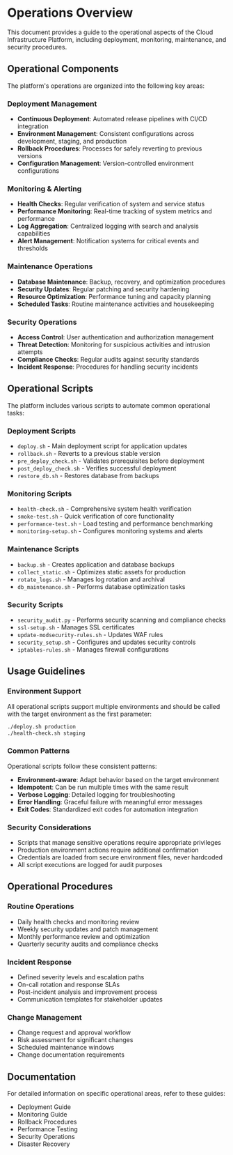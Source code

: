 # Operations Overview

This document provides a guide to the operational aspects of the Cloud Infrastructure Platform, including deployment, monitoring, maintenance, and security procedures.

## Operational Components

The platform's operations are organized into the following key areas:

### Deployment Management
- **Continuous Deployment**: Automated release pipelines with CI/CD integration
- **Environment Management**: Consistent configurations across development, staging, and production
- **Rollback Procedures**: Processes for safely reverting to previous versions
- **Configuration Management**: Version-controlled environment configurations

### Monitoring & Alerting
- **Health Checks**: Regular verification of system and service status
- **Performance Monitoring**: Real-time tracking of system metrics and performance
- **Log Aggregation**: Centralized logging with search and analysis capabilities
- **Alert Management**: Notification systems for critical events and thresholds

### Maintenance Operations
- **Database Maintenance**: Backup, recovery, and optimization procedures
- **Security Updates**: Regular patching and security hardening
- **Resource Optimization**: Performance tuning and capacity planning
- **Scheduled Tasks**: Routine maintenance activities and housekeeping

### Security Operations
- **Access Control**: User authentication and authorization management
- **Threat Detection**: Monitoring for suspicious activities and intrusion attempts
- **Compliance Checks**: Regular audits against security standards
- **Incident Response**: Procedures for handling security incidents

## Operational Scripts

The platform includes various scripts to automate common operational tasks:

### Deployment Scripts
- `deploy.sh` - Main deployment script for application updates
- `rollback.sh` - Reverts to a previous stable version
- `pre_deploy_check.sh` - Validates prerequisites before deployment
- `post_deploy_check.sh` - Verifies successful deployment
- `restore_db.sh` - Restores database from backups

### Monitoring Scripts
- `health-check.sh` - Comprehensive system health verification
- `smoke-test.sh` - Quick verification of core functionality
- `performance-test.sh` - Load testing and performance benchmarking
- `monitoring-setup.sh` - Configures monitoring systems and alerts

### Maintenance Scripts
- `backup.sh` - Creates application and database backups
- `collect_static.sh` - Optimizes static assets for production
- `rotate_logs.sh` - Manages log rotation and archival
- `db_maintenance.sh` - Performs database optimization tasks

### Security Scripts
- `security_audit.py` - Performs security scanning and compliance checks
- `ssl-setup.sh` - Manages SSL certificates
- `update-modsecurity-rules.sh` - Updates WAF rules
- `security_setup.sh` - Configures and updates security controls
- `iptables-rules.sh` - Manages firewall configurations

## Usage Guidelines

### Environment Support

All operational scripts support multiple environments and should be called with the target environment as the first parameter:

```bash
./deploy.sh production
./health-check.sh staging

```

### Common Patterns

Operational scripts follow these consistent patterns:

- **Environment-aware**: Adapt behavior based on the target environment
- **Idempotent**: Can be run multiple times with the same result
- **Verbose Logging**: Detailed logging for troubleshooting
- **Error Handling**: Graceful failure with meaningful error messages
- **Exit Codes**: Standardized exit codes for automation integration

### Security Considerations

- Scripts that manage sensitive operations require appropriate privileges
- Production environment actions require additional confirmation
- Credentials are loaded from secure environment files, never hardcoded
- All script executions are logged for audit purposes

## Operational Procedures

### Routine Operations

- Daily health checks and monitoring review
- Weekly security updates and patch management
- Monthly performance review and optimization
- Quarterly security audits and compliance checks

### Incident Response

- Defined severity levels and escalation paths
- On-call rotation and response SLAs
- Post-incident analysis and improvement process
- Communication templates for stakeholder updates

### Change Management

- Change request and approval workflow
- Risk assessment for significant changes
- Scheduled maintenance windows
- Change documentation requirements

## Documentation

For detailed information on specific operational areas, refer to these guides:

- Deployment Guide
- Monitoring Guide
- Rollback Procedures
- Performance Testing
- Security Operations
- Disaster Recovery